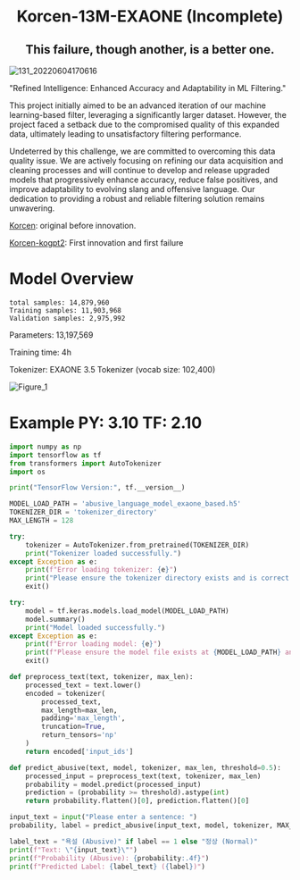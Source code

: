 <div align="center">
  <h1>Korcen-13M-EXAONE (Incomplete)</h1>
  <h2>This failure, though another, is a better one.</h2>
</div>

![131_20220604170616](https://user-images.githubusercontent.com/85154556/171998341-9a7439c8-122f-4a9f-beb6-0e0b3aad05ed.png)

"Refined Intelligence: Enhanced Accuracy and Adaptability in ML Filtering."

This project initially aimed to be an advanced iteration of our machine learning-based filter, leveraging a significantly larger dataset. However, the project faced a setback due to the compromised quality of this expanded data, ultimately leading to unsatisfactory filtering performance.

Undeterred by this challenge, we are committed to overcoming this data quality issue. We are actively focusing on refining our data acquisition and cleaning processes and will continue to develop and release upgraded models that progressively enhance accuracy, reduce false positives, and improve adaptability to evolving slang and offensive language. Our dedication to providing a robust and reliable filtering solution remains unwavering.

[Korcen](https://github.com/KR-korcen/korcen): original before innovation.

[Korcen-kogpt2](https://github.com/Tanat05/korcen-kogpt2): First innovation and first failure

# Model Overview
```
total samples: 14,879,960
Training samples: 11,903,968
Validation samples: 2,975,992
```

Parameters: 13,197,569

Training time: 4h

Tokenizer: EXAONE 3.5 Tokenizer (vocab size: 102,400)

![Figure_1](https://github.com/user-attachments/assets/08abd495-f039-4f00-af54-d95001a1c05f)

# Example PY: 3.10 TF: 2.10
```py
import numpy as np
import tensorflow as tf
from transformers import AutoTokenizer
import os

print("TensorFlow Version:", tf.__version__)

MODEL_LOAD_PATH = 'abusive_language_model_exaone_based.h5'
TOKENIZER_DIR = 'tokenizer_directory'
MAX_LENGTH = 128

try:
    tokenizer = AutoTokenizer.from_pretrained(TOKENIZER_DIR)
    print("Tokenizer loaded successfully.")
except Exception as e:
    print(f"Error loading tokenizer: {e}")
    print("Please ensure the tokenizer directory exists and is correct.")
    exit()

try:
    model = tf.keras.models.load_model(MODEL_LOAD_PATH)
    model.summary()
    print("Model loaded successfully.")
except Exception as e:
    print(f"Error loading model: {e}")
    print(f"Please ensure the model file exists at {MODEL_LOAD_PATH} and TensorFlow version is compatible.")
    exit()

def preprocess_text(text, tokenizer, max_len):
    processed_text = text.lower()
    encoded = tokenizer(
        processed_text,
        max_length=max_len,
        padding='max_length',
        truncation=True,
        return_tensors='np'
    )
    return encoded['input_ids']

def predict_abusive(text, model, tokenizer, max_len, threshold=0.5):
    processed_input = preprocess_text(text, tokenizer, max_len)
    probability = model.predict(processed_input)
    prediction = (probability >= threshold).astype(int)
    return probability.flatten()[0], prediction.flatten()[0]

input_text = input("Please enter a sentence: ")
probability, label = predict_abusive(input_text, model, tokenizer, MAX_LENGTH)

label_text = "욕설 (Abusive)" if label == 1 else "정상 (Normal)"
print(f"Text: \"{input_text}\"")
print(f"Probability (Abusive): {probability:.4f}")
print(f"Predicted Label: {label_text} ({label})")
```

